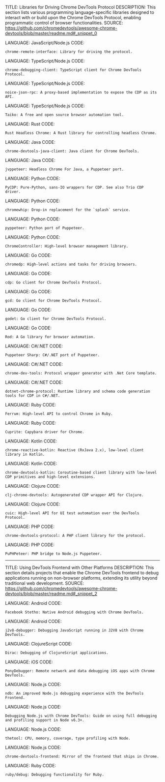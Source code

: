 TITLE: Libraries for Driving Chrome DevTools Protocol
DESCRIPTION: This section lists various programming language-specific libraries designed to interact with or build upon the Chrome DevTools Protocol, enabling programmatic control of browser functionalities.
SOURCE: https://github.com/chromedevtools/awesome-chrome-devtools/blob/master/readme.md#_snippet_0

LANGUAGE: JavaScript/Node.js
CODE:

```
chrome-remote-interface: Library for driving the protocol.
```

LANGUAGE: TypeScript/Node.js
CODE:

```
chrome-debugging-client: TypeScript client for Chrome DevTools Protocol.
```

LANGUAGE: TypeScript/Node.js
CODE:

```
noice-json-rpc: A proxy-based implementation to expose the CDP as its API.
```

LANGUAGE: TypeScript/Node.js
CODE:

```
Taiko: A free and open source browser automation tool.
```

LANGUAGE: Rust
CODE:

```
Rust Headless Chrome: A Rust library for controlling headless Chrome.
```

LANGUAGE: Java
CODE:

```
chrome-devtools-java-client: Java client for Chrome DevTools.
```

LANGUAGE: Java
CODE:

```
jvppeteer: Headless Chrome For Java, a Puppeteer port.
```

LANGUAGE: Python
CODE:

```
PyCDP: Pure-Python, sans-IO wrappers for CDP. See also Trio CDP driver.
```

LANGUAGE: Python
CODE:

```
chromewhip: Drop-in replacement for the `splash` service.
```

LANGUAGE: Python
CODE:

```
pyppeteer: Python port of Puppeteer.
```

LANGUAGE: Python
CODE:

```
ChromeController: High-level browser management library.
```

LANGUAGE: Go
CODE:

```
chromedp: High-level actions and tasks for driving browsers.
```

LANGUAGE: Go
CODE:

```
cdp: Go client for Chrome DevTools Protocol.
```

LANGUAGE: Go
CODE:

```
gcd: Go client for Chrome DevTools Protocol.
```

LANGUAGE: Go
CODE:

```
godet: Go client for Chrome DevTools Protocol.
```

LANGUAGE: Go
CODE:

```
Rod: A Go library for browser automation.
```

LANGUAGE: C#/.NET
CODE:

```
Puppeteer Sharp: C#/.NET port of Puppeteer.
```

LANGUAGE: C#/.NET
CODE:

```
chrome-dev-tools: Protocol wrapper generator with .Net Core template.
```

LANGUAGE: C#/.NET
CODE:

```
dotnet-chrome-protocol: Runtime library and schema code generation tools for CDP in C#/.NET.
```

LANGUAGE: Ruby
CODE:

```
Ferrum: High-level API to control Chrome in Ruby.
```

LANGUAGE: Ruby
CODE:

```
Cuprite: Capybara driver for Chrome.
```

LANGUAGE: Kotlin
CODE:

```
chrome-reactive-kotlin: Reactive (RxJava 2.x), low-level client library in Kotlin.
```

LANGUAGE: Kotlin
CODE:

```
chrome-devtools-kotlin: Coroutine-based client library with low-level CDP primitives and high-level extensions.
```

LANGUAGE: Clojure
CODE:

```
clj-chrome-devtools: Autogenerated CDP wrapper API for Clojure.
```

LANGUAGE: Clojure
CODE:

```
cuic: High-level API for UI test automation over the DevTools Protocol.
```

LANGUAGE: PHP
CODE:

```
chrome-devtools-protocol: A PHP client library for the protocol.
```

LANGUAGE: PHP
CODE:

```
PuPHPeteer: PHP bridge to Node.js Puppeteer.
```

---

TITLE: Using DevTools Frontend with Other Platforms
DESCRIPTION: This section details projects that enable the Chrome DevTools frontend to debug applications running on non-browser platforms, extending its utility beyond traditional web development.
SOURCE: https://github.com/chromedevtools/awesome-chrome-devtools/blob/master/readme.md#_snippet_2

LANGUAGE: Android
CODE:

```
Facebook Stetho: Native Android debugging with Chrome DevTools.
```

LANGUAGE: Android
CODE:

```
j2v8-debugger: Debugging JavaScript running in J2V8 with Chrome DevTools.
```

LANGUAGE: ClojureScript
CODE:

```
Dirac: Debugging of ClojureScript applications.
```

LANGUAGE: iOS
CODE:

```
PonyDebugger: Remote network and data debugging iOS apps with Chrome DevTools.
```

LANGUAGE: Node.js
CODE:

```
ndb: An improved Node.js debugging experience with the DevTools Frontend.
```

LANGUAGE: Node.js
CODE:

```
Debugging Node.js with Chrome DevTools: Guide on using full debugging and profiling support in Node v6.3+.
```

LANGUAGE: Node.js
CODE:

```
thetool: CPU, memory, coverage, type profiling with Node.
```

LANGUAGE: Node.js
CODE:

```
chrome-devtools-frontend: Mirror of the frontend that ships in Chrome.
```

LANGUAGE: Ruby
CODE:

```
ruby/debug: Debugging functionality for Ruby.
```
